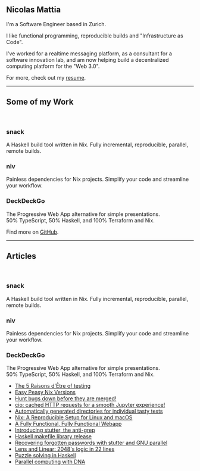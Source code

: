 
<div class="intro">

<h2>Nicolas Mattia</h2>

I'm a Software Engineer based in Zurich.

I like functional programming, reproducible builds and "Infrastructure as
Code".

I've worked for a realtime messaging platform, as a consultant for a software
innovation lab, and am now helping build a decentralized computing platform for
the "Web 3.0".

For more, check out my [resume](./resume.html). [<ion-icon
name="cloud-download"></ion-icon>](./resume.pdf)

</div>

<hr>


<div class="portfolio">

<h2>Some of my Work</h2>

<br/>

<div class="portfolio-cards">

<div class="portfolio-card" onclick="location.href = 'https://github.com/nmattia/snack'">
<div class="portfolio-card-container">
<h3><b>snack</b></h3>
<p>
A Haskell build tool written in Nix. Fully incremental, reproducible, parallel,
remote builds.
</p>
</div>
</div>

<div class="portfolio-card" onclick="location.href = 'https://github.com/nmattia/niv'">
<div class="portfolio-card-container">
<h3><b>niv</b></h3>
<p>
Painless dependencies for Nix projects. Simplify your code and streamline your
workflow.
</p>
</div>
</div>

<div class="portfolio-card" onclick="location.href = 'https://beta.deckdeckgo.com/'">
<div class="portfolio-card-container">
<h3><b>DeckDeckGo</b></h3>
<p>
The Progressive Web App alternative for simple presentations. <br/> 50%
TypeScript, 50% Haskell, and 100% Terraform and Nix.
</p>
</div>
</div>
</div>

Find more on [GitHub](https://github.com/nmattia).

</div>

<hr>

<div class="blog" id="blog">

<h2>Articles</h2>

<br/>

<div class="blog-cards">

<div class="blog-card" onclick="location.href = 'https://github.com/nmattia/snack'">
<div class="blog-card-container">
<h3><b>snack</b></h3>
<p>
A Haskell build tool written in Nix. Fully incremental, reproducible, parallel,
remote builds.
</p>
</div>
</div>

<div class="blog-card" onclick="location.href = 'https://github.com/nmattia/niv'">
<div class="blog-card-container">
<h3><b>niv</b></h3>
<p>
Painless dependencies for Nix projects. Simplify your code and streamline your
workflow.
</p>
</div>
</div>

<div class="blog-card" onclick="location.href = 'https://beta.deckdeckgo.com/'">
<div class="blog-card-container">
<h3><b>DeckDeckGo</b></h3>
<p>
The Progressive Web App alternative for simple presentations. <br/> 50%
TypeScript, 50% Haskell, and 100% Terraform and Nix.
</p>
</div>
</div>
</div>

 * [The 5 Raisons d'Être of testing](posts/2019-01-22-the-5-raisons-detre-of-testing.html)
 * [Easy Peasy Nix Versions](posts/2019-01-15-easy-peasy-nix-versions.html)
 * [Hunt bugs down before they are merged!](posts/2019-01-08-hunt-bugs-down-before-they-are-merged.html)
 * [cio: cached HTTP requests for a smooth Jupyter experience!](posts/2018-08-21-cio-cached-http-requests-jupyter.html)
 * [Automatically generated directories for individual tasty tests](posts/2018-04-30-tasty-test-names.html)
 * [Nix: A Reproducible Setup for Linux and macOS](posts/2018-03-21-nix-reproducible-setup-linux-macos.html)
 * [A Fully Functional, Fully Functional Webapp](posts/2017-09-07-fully-functional-webapp.html)
 * [Introducing stutter, the anti-grep](posts/2017-05-01-release-stutter.html)
 * [Haskell makefile library release](posts/2017-04-29-haskell-makefile-release.html)
 * [Recovering forgotten passwords with stutter and GNU parallel](posts/2017-03-05-crack-luks-stutter-gnu-parallel.html)
 * [Lens and Linear: 2048's logic in 22 lines](posts/2016-08-19-lens-linear-2048.html)
 * [Puzzle solving in Haskell](posts/2016-07-31-bfs-tree.html)
 * [Parallel computing with DNA](posts/2015-04-20-parallel-dna.html)
</div>
